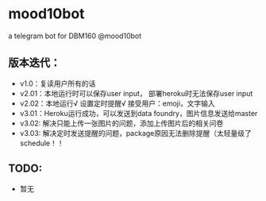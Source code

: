 # mood10bot
a telegram bot for DBM160 @mood10bot

## 版本迭代：
- v1.0：复读用户所有的话
- v2.01：本地运行时可以保存user input， 部署heroku时无法保存user input
- v2.02：本地运行√ 设置定时提醒√ 接受用户：emoji，文字输入
- v3.01：Heroku运行成功，可以发送到data foundry，图片信息发送给master
- v3.02: 解决只能上传一张图片的问题，添加上传图片后的相关问卷
- v3.03: 解决定时发送提醒的问题，package原因无法删除提醒（太轻量级了schedule！！

## TODO: 
- 暂无